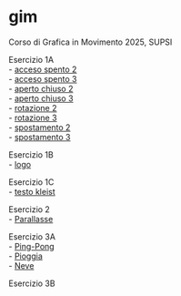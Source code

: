 # gim
Corso di Grafica in Movimento 2025, SUPSI 

Esercizio 1A  
	- [acceso spento 2](https://tuana-aktas.github.io/gim/esercizio_1A/acceso_spento_2.html)  
	- [acceso spento 3](https://tuana-aktas.github.io/gim/esercizio_1A/acceso_spento_3.html)   
	- [aperto chiuso 2](https://tuana-aktas.github.io/gim/esercizio_1A/aperto_chiuso_2.html)   
	- [aperto chiuso 3](https://tuana-aktas.github.io/gim/esercizio_1A/aperto_chiuso_3.html)   
	- [rotazione 2](https://tuana-aktas.github.io/gim/esercizio_1A/rotazione_2.html)   
	- [rotazione 3](https://tuana-aktas.github.io/gim/esercizio_1A/rotazione_3.html)   
	- [spostamento 2](https://tuana-aktas.github.io/gim/esercizio_1A/spostamento_2.html)    
	- [spostamento 3](https://tuana-aktas.github.io/gim/esercizio_1A/spostamento_3.html)

Esercizio 1B   
 	- [logo](https://tuana-aktas.github.io/gim/Esercizio_1B/index.html)   

Esercizio 1C   
	- [testo kleist](https://tuana-aktas.github.io/gim/Esercizio_1C/README.md)    


Esercizio 2   
        - [Parallasse](https://tuana-aktas.github.io/gim/Esercizio_2/img/index_animato.html)    


Esercizio 3A   
         - [Ping-Pong](https://tuana-aktas.github.io/gim/Esercizio_3A/index.html)  
         - [Pioggia](https://tuana-aktas.github.io/gim/Esercizio_3A_Pioggia/index.html)	 
	 - [Neve]()

Esercizio 3B   

  
 
 	






  
